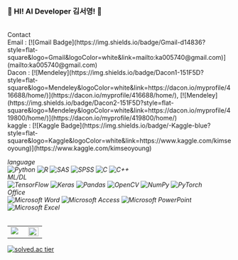 
### 👋 HI! AI Developer 김서영! 👋
<br>
    Contact <br>
Email : [![Gmail Badge](https://img.shields.io/badge/Gmail-d14836?style=flat-square&logo=Gmail&logoColor=white&link=mailto:ka005740@gmail.com)](mailto:ka005740@gmail.com)
<br>
Dacon : [![Mendeley](https://img.shields.io/badge/Dacon1-151F5D?style=flat-square&logo=Mendeley&logoColor=white&link=https://dacon.io/myprofile/416688/home/)](https://dacon.io/myprofile/416688/home/), [![Mendeley](https://img.shields.io/badge/Dacon2-151F5D?style=flat-square&logo=Mendeley&logoColor=white&link=https://dacon.io/myprofile/419800/home/)](https://dacon.io/myprofile/419800/home/)<br>
kaggle : [![Kaggle Badge](https://img.shields.io/badge/-Kaggle-blue?style=flat-square&logo=Kaggle&logoColor=white&link=https://www.kaggle.com/kimseoyoung)](https://www.kaggle.com/kimseoyoung)<br>
<p>
  <em>
    language <br>
    <img alt="Python" src="https://img.shields.io/badge/python-%2314354C.svg?&style=for-the-badge&logo=python&logoColor=white"/>
    <img alt="R" src="https://img.shields.io/badge/r-%23276DC3.svg?&style=for-the-badge&logo=r&logoColor=white"/>
    <img alt="SAS" src="https://img.shields.io/badge/-SAS-E10098?style=for-the-badge&logo=SAS"/>
    <img alt="SPSS" src="https://img.shields.io/badge/SPSS-%234B275F.svg?&style=for-the-badge&logo=SPSS&logoColor=white"/>
    <img alt="C" src="https://img.shields.io/badge/c-%2300599C.svg?style=for-the-badge&logo=c&logoColor=white"/>
    <img alt="C++" src="https://img.shields.io/badge/c++-%2300599C.svg?style=for-the-badge&logo=c%2B%2B&logoColor=white"/>
    <br>ML/DL<br>
    <img alt="TensorFlow" src="https://img.shields.io/badge/TensorFlow-%23FF6F00.svg?&style=for-the-badge&logo=TensorFlow&logoColor=white" />
    <img alt="Keras" src="https://img.shields.io/badge/Keras-%23D00000.svg?&style=for-the-badge&logo=Keras&logoColor=white"/>
    <img alt="Pandas" src="https://img.shields.io/badge/pandas-%23150458.svg?&style=for-the-badge&logo=pandas&logoColor=white" />
    <img alt="OpenCV" src="https://img.shields.io/badge/opencv-%23white.svg?&style=for-the-badge&logo=opencv&logoColor=white"/>
    <img alt="NumPy" src="https://img.shields.io/badge/numpy-%23013243.svg?&style=for-the-badge&logo=numpy&logoColor=white" />
    <img alt="PyTorch" src="https://img.shields.io/badge/PyTorch-%23EE4C2C.svg?&style=for-the-badge&logo=PyTorch&logoColor=white" />
    <br>Office<br>
    <img alt="Microsoft Word" src="https://img.shields.io/badge/Microsoft_Word-2B579A?style=for-the-badge&logo=microsoft-word&logoColor=white" />
    <img alt="Microsoft Access" src="https://img.shields.io/badge/Microsoft_Access-A4373A?style=for-the-badge&logo=microsoft-access&logoColor=white" />
    <img alt="Microsoft PowerPoint" src="https://img.shields.io/badge/Microsoft_PowerPoint-B7472A?style=for-the-badge&logo=microsoft-powerpoint&logoColor=white" />
    <img alt="Microsoft Excel" src="https://img.shields.io/badge/Microsoft_Excel-217346?style=for-the-badge&logo=microsoft-excel&logoColor=white" />
    <br>
    <br>
    <table><tr><td valign="top" width="50%">
    <img src="https://github-readme-stats.vercel.app/api?username=seoyoungs&show_icons=true&theme=radical" />
    </td><td valign="top" width="50%">
    <img src="https://github-readme-stats.vercel.app/api/top-langs/?username=seoyoungs&hide_border=true&layout=compact" align="left" style="width: 100%" />
    </td></tr></table>
    
  </em>  
</p>

<!--
**seoyoungs/seoyoungs** is a ✨ _special_ ✨ repository because its `README.md` (this file) appears on your GitHub profile.

Here are some ideas to get you started:

- 🔭 I’m currently working on ...
- 🌱 I’m currently learning ...
- 👯 I’m looking to collaborate on ...
- 🤔 I’m looking for help with ...
- 💬 Ask me about ...
- 📫 How to reach me: ...
- 😄 Pronouns: ...
- ⚡ Fun fact: ...
-->

[![solved.ac tier](http://mazassumnida.wtf/api/generate_badge?boj=gkh459459)](https://solved.ac/gkh459459)


